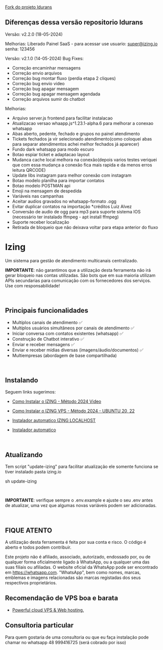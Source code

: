 [Fork do projeto ldurans](https://github.com/ldurans/izing.open.io)

## Diferenças dessa versão repositorio ldurans

Versão: v2.2.0 (18-05-2024)

Melhorias:
Liberado Painel SaaS - para acessar use usuario: super@izing.io senha: 123456

Versão: v2.1.0 (14-05-2024)
Bug Fixes:

- Correção encaminhar mensagens
- Correção envio arquivos
- Correção bug montar fluxo (perdia etapa 2 cliques)
- Correção bug envio video
- Correção bug apagar mensagem
- Correção bug apagar mensagem agendada
- Correção arquivos sumir do chatbot

Melhorias:
- Arquivo server.js frontend para facilitar instalacao
- Atualizacao versao whaapp.js^1.23.1-alpha.6 para melhorar a conexao whatsapp
- Abas aberto, pedente, fechado e grupos no painel atendimento 
- Tickets fechados ja vir selecionado atendimento(como coloquei abas para separar atendimentos achei melhor fechados já aparecer)
- Fundo dark whatsapp para modo escuro 
- Botao espiar ticket e adaptacao layout
- Mudanca cache local melhora na conexão(depois varios testes veriquei que com essa mudança a conexão fica mais rapida e da menos erros leitura QRCODE)
- Update libs instagram para melhor conexão com instagram
- Botao modelo planilha para importar contatos 
- Botao modelo POSTMAN api
- Emoji na mensagem de despedida
- Variáveis nas campanhas
- Aceitar audios gravados no whatsapp-formato .ogg
- Evitar duplicar contatos na importação *créditos Luiz Alvez
- Conversão de audio de ogg para mp3 para suporte sistema IOS (necessário ter instalado ffmpeg - apt install ffmpeg)
- Suporte receber localização
- Retirada de bloqueio que não deixava voltar para etapa anterior do fluxo

# Izing

Um sistema para gestão de atendimento multicanais centralizado.


**IMPORTANTE**: não garantimos que a utilização desta ferramenta não irá gerar bloqueio nas contas utilizadas. São bots que em sua maioria utilizam APIs secundarias para comunicação com os fornecedores dos serviços. Use com responsabilidade!

<br/>

## Principais funcionalidades

- Multíplos canais de atendimento ✅
- Multíplos usuários simultâneos por canais de atendimento ✅
- Iniciar conversa com contatos existentes (whatsapp) ✅
- Construção de Chatbot interativo ✅
- Enviar e receber mensagens ✅
- Enviar e receber mídias diversas (imagens/áudio/documentos) ✅
- Multiempresas (abordagem de base compartilhada)

<br/>

## Instalando
Seguem links sugerimos:
-  [Como Instalar o IZING - Método 2024 Video](https://youtu.be/bZ-jXRtcGyc?si=B8oQxv0V0V36fgrF)

-  [Como Instalar o IZING VPS - Método 2024 - UBUNTU 20, 22](docs/INSTALL_VPS_UBUNTU_20_22.md)

-  [Instalador automatico IZING LOCALHOST](https://github.com/cleitonme/izing.local)
-  [Instalador automatico](https://github.com/cleitonme/izing.instalador)
<br/>


## Atualizando

Tem script "update-izing" para facilitar atualização ele somente funciona se tiver instalado pasta izing.io

sh update-izing

<br/>

**IMPORTANTE**: verifique sempre o .env.example e ajuste o seu .env antes de atualizar, uma vez que algumas novas variáveis podem ser adicionadas.


<br/>

## FIQUE ATENTO

A utilização desta ferramenta é feita por sua conta e risco. O código é aberto e todos podem contribuir.

Este projeto não é afiliado, associado, autorizado, endossado por, ou de qualquer forma oficialmente ligado à WhatsApp, ou a qualquer uma das suas filiais ou afiliadas. O website oficial da WhatsApp pode ser encontrado em <https://whatsapp.com>. "WhatsApp", bem como nomes, marcas, emblemas e imagens relacionadas são marcas registadas dos seus respectivos proprietários.

## Recomendação de VPS boa e barata

-  [Powerful cloud VPS & Web hosting.](https://control.peramix.com/?affid=58)

## Consultoria particular

Para quem gostaria de uma consultoria ou que eu faça instalação pode chamar no whatsapp 48 999416725 (será cobrado por isso)